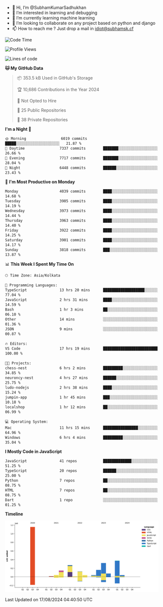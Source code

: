 - 👋 Hi, I’m @SubhamKumarSadhukhan
- 👀 I’m interested in learning and debugging
- 🌱 I’m currently learning machine learning
- 💞️ I’m looking to collaborate on any project based on python and django
- 📫 How to reach me ?
      Just drop a mail in idiot@subhamsk.cf

<!---
SubhamKumarSadhukhan/SubhamKumarSadhukhan is a ✨ special ✨ repository because its `README.md` (this file) appears on your GitHub profile.
You can click the Preview link to take a look at your changes.
--->


<!--START_SECTION:waka-->
![Code Time](http://img.shields.io/badge/Code%20Time-2%2C411%20hrs%206%20mins-blue)

![Profile Views](http://img.shields.io/badge/Profile%20Views-1-blue)

![Lines of code](https://img.shields.io/badge/From%20Hello%20World%20I%27ve%20Written-2.8%20million%20lines%20of%20code-blue)

**🐱 My GitHub Data** 

> 📦 353.5 kB Used in GitHub's Storage 
 > 
> 🏆 10,686 Contributions in the Year 2024
 > 
> 🚫 Not Opted to Hire
 > 
> 📜 25 Public Repositories 
 > 
> 🔑 38 Private Repositories 
 > 
**I'm a Night 🦉** 

```text
🌞 Morning                6019 commits        █████░░░░░░░░░░░░░░░░░░░░   21.87 % 
🌆 Daytime                7337 commits        ███████░░░░░░░░░░░░░░░░░░   26.66 % 
🌃 Evening                7717 commits        ███████░░░░░░░░░░░░░░░░░░   28.04 % 
🌙 Night                  6448 commits        ██████░░░░░░░░░░░░░░░░░░░   23.43 % 
```
📅 **I'm Most Productive on Monday** 

```text
Monday                   4039 commits        ████░░░░░░░░░░░░░░░░░░░░░   14.68 % 
Tuesday                  3905 commits        ████░░░░░░░░░░░░░░░░░░░░░   14.19 % 
Wednesday                3973 commits        ████░░░░░░░░░░░░░░░░░░░░░   14.44 % 
Thursday                 3963 commits        ████░░░░░░░░░░░░░░░░░░░░░   14.40 % 
Friday                   3922 commits        ████░░░░░░░░░░░░░░░░░░░░░   14.25 % 
Saturday                 3901 commits        ████░░░░░░░░░░░░░░░░░░░░░   14.17 % 
Sunday                   3818 commits        ███░░░░░░░░░░░░░░░░░░░░░░   13.87 % 
```


📊 **This Week I Spent My Time On** 

```text
🕑︎ Time Zone: Asia/Kolkata

💬 Programming Languages: 
TypeScript               13 hrs 20 mins      ███████████████████░░░░░░   77.04 % 
JavaScript               2 hrs 31 mins       ████░░░░░░░░░░░░░░░░░░░░░   14.59 % 
Bash                     1 hr 3 mins         ██░░░░░░░░░░░░░░░░░░░░░░░   06.10 % 
Other                    14 mins             ░░░░░░░░░░░░░░░░░░░░░░░░░   01.36 % 
JSON                     9 mins              ░░░░░░░░░░░░░░░░░░░░░░░░░   00.87 % 

🔥 Editors: 
VS Code                  17 hrs 19 mins      █████████████████████████   100.00 % 

🐱‍💻 Projects: 
chess-nest               6 hrs 2 mins        █████████░░░░░░░░░░░░░░░░   34.85 % 
neuroncy-nest            4 hrs 27 mins       ██████░░░░░░░░░░░░░░░░░░░   25.75 % 
ludo-nodejs              2 hrs 38 mins       ████░░░░░░░░░░░░░░░░░░░░░   15.24 % 
jumpin-app               1 hr 45 mins        ███░░░░░░░░░░░░░░░░░░░░░░   10.18 % 
localshop                1 hr 12 mins        ██░░░░░░░░░░░░░░░░░░░░░░░   06.99 % 

💻 Operating System: 
Mac                      11 hrs 15 mins      ████████████████░░░░░░░░░   64.96 % 
Windows                  6 hrs 4 mins        █████████░░░░░░░░░░░░░░░░   35.04 % 
```

**I Mostly Code in JavaScript** 

```text
JavaScript               41 repos            █████████████░░░░░░░░░░░░   51.25 % 
TypeScript               20 repos            ██████░░░░░░░░░░░░░░░░░░░   25.00 % 
Python                   7 repos             ██░░░░░░░░░░░░░░░░░░░░░░░   08.75 % 
HTML                     7 repos             ██░░░░░░░░░░░░░░░░░░░░░░░   08.75 % 
Dart                     1 repo              ░░░░░░░░░░░░░░░░░░░░░░░░░   01.25 % 
```



**Timeline**

![Lines of Code chart](https://raw.githubusercontent.com/SubhamKumarSadhukhan/SubhamKumarSadhukhan/main/assets/bar_graph.png)


 Last Updated on 17/08/2024 04:40:50 UTC
<!--END_SECTION:waka-->
